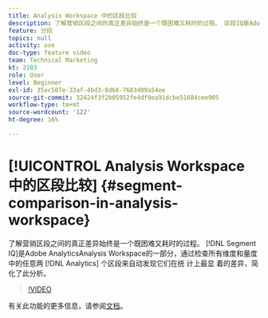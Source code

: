 ```yaml
---
title: Analysis Workspace 中的区段比较
description: 了解营销区段之间的真正差异始终是一个既困难又耗时的过程。 区段IQ是Adobe Analytics中Analysis Workspace的一部分，它通过检查所有维度和量度中的任意两个Analytics区段来自动发现它们在统计上最显着的差异，从而简化了此分析。
feature: 分段
topics: null
activity: use
doc-type: feature video
team: Technical Marketing
kt: 2103
role: User
level: Beginner
exl-id: 35ac587e-33af-4bd3-8d68-7683d09a54ee
source-git-commit: 32424f3f2b05952fe4df9ea91dcbe51684cee905
workflow-type: tm+mt
source-wordcount: '122'
ht-degree: 16%

---
```


# [!UICONTROL Analysis Workspace 中的区段比较] {#segment-comparison-in-analysis-workspace}

了解营销区段之间的真正差异始终是一个既困难又耗时的过程。 [!DNL Segment IQ]是Adobe AnalyticsAnalysis Workspace的一部分，通过检查所有维度和量度中的任意两 [!DNL Analytics]  个区段来自动发现它们在统  计上最显  着的差异，简化了此分析。

>[!VIDEO](https://video.tv.adobe.com/v/23976/?quality=12)

有关此功能的更多信息，请参阅[文档](https://marketing.adobe.com/resources/help/zh_CN/analytics/analysis-workspace/segment-comparison.html)。

